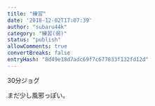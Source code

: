 ```yaml
---
title: "練習"
date: '2018-12-02T17:07:39'
author: "subaru44k"
category: "練習(弱)"
status: "publish"
allowComments: true
convertBreaks: false
entryHash: "8d49e18d7adc69f7c677833f132fd12d"
---
```

30分ジョグ

まだ少し風邪っぽい。
